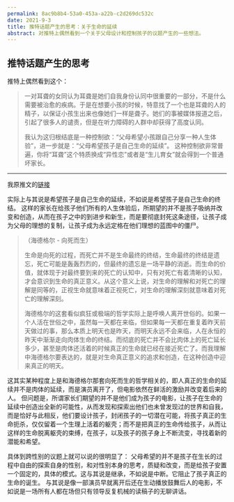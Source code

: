 ```yaml
---
permalink: 8ac9b8b4-53a0-453a-a22b-c2d269dc532c 
date: 2021-9-3
title: 推特话题产生的思考：关于生命的延续
abstract: 对推特上偶然看到一个关于父母设计和控制孩子的议题产生的一些想法。
---
```

## 推特话题产生的思考

推特上偶然看到这个：

>一对耳聋的女同认为耳聋是她们自我身份认同中很重要的一部分，不是什么需要被治愈的疾病。于是在想要小孩的时候，特意找了一个也是耳聋的人的精子，以保证小孩生出来也像她们一样是聋子。她们的事被媒体报道之后，引起了很多人的谴责，但是在听力障碍的人群中却获得了高度认同。
>
>我认为这归根结底是一种控制欲：“父母希望小孩跟自己分享一种人生体验”，进一步就是：“父母希望孩子是自己生命的延续”。 这种控制欲非常普遍，你将“耳聋”这个特质换成“异性恋”或者是“生儿育女”就会得到一个普通坏家长。

------
我原推文的[链接](https://twitter.com/yrr0r/status/1436379361276416002?s=20)


实际上与其说是希望孩子是自己生命的延续，不如说是希望孩子是自己生命的终结。 这样的家长在给孩子他们所有的人生体验后，所期望的并不是孩子吸纳并改变和创造，从而在孩子之中的到进步和新生，而是要彻底封死这条途径，让孩子成为父母的理想的复制，让孩子成为永远定格在他们理想的蓝图中的僵尸。



>  （海德格尔 - 向死而生）
>
> 生命是向死的过程，而死亡并不是生命最终的终结，生命最终的终结是遗忘，死亡可能是轰轰烈烈的，但最终的遗忘是一场平静的消逝。而生命的价值，就体现于对最终要到来的死亡的认知中，只有对死亡有着清晰的认知，才会意识到生命的真正意义。从这个意义上说，对生命的理解和对死亡的理解是同等的，正视生命就意味着正视死亡，对生命的理解深刻就意味着对死亡的理解深刻。
>
> 海德格尔的这套看似疯狂或极端的哲学实际上是呼唤人离开世俗的。如果一个人活在世俗之中，虽然每一天都在来临，但如果每一天都在重复着昨天前天做过的事，那么本质上明天也是昨天，而明天永远不会来临，人在永恒的昨天中渐渐走向肉体生命的终结。而彻底的死亡并不会比肉体上的死亡延长多少，甚至是肉体还活着的时候真正的生命就已经在接近死亡了。而我理解中海德格尔要表达的，就是对生命真正意义的追求和创造，在这种创造中迎来真正的明天。



这其实某种程度上是和海德格尔那套向死而生的哲学相关的，即人真正的生命的延续并不是肉体的延续，而是演员离开了，但电影依然在鲜活的激励并改变着后来的人。 但问题是，所谓家长们期望的并不是他们成为孩子的电影，让孩子在生命的延续中创造出全新的可能性，从而发现和探索出他们也未曾发现过的世界和自我，而是恰好与此相反，他们要设计孩子，封闭孩子的一切潜在可能，将孩子真正的生命扼杀，仅仅留着一个生理上活着的躯壳；而不是把真正的生命传给孩子，从而让这样的生命脱离躯壳的束缚，在孩子，以及孩子的孩子身上不断流变，寻找着新的潜能和希望。

具体到跨性别的议题上就可以说的很明显了： 父母希望的并不是孩子在生长的过程中自由的探索自身的性别，和对性别本身的思考，质疑和改变，而是给孩子安置一个固定的，具体的模式。这与其说是继承，不如说是中断。它阻止了孩子真正的生命的诞生。 与其说是像一部演员早就离开后还在生动播放鼓舞后人的电影，不如说是一场所有人都在场但只有领导反复机械的读稿子的无聊讲话。